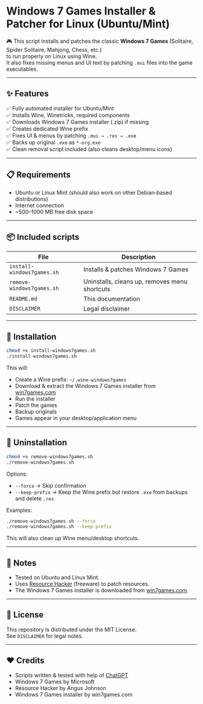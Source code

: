 # Windows 7 Games Installer & Patcher for Linux (Ubuntu/Mint)

🎮 This script installs and patches the classic **Windows 7 Games** (Solitaire, Spider Solitaire, Mahjong, Chess, etc.)  
to run properly on Linux using Wine.  
It also fixes missing menus and UI text by patching `.mui` files into the game executables.

---

## ✨ Features
✅ Fully automated installer for Ubuntu/Mint  
✅ Installs Wine, Winetricks, required components  
✅ Downloads Windows 7 Games installer (.zip) if missing  
✅ Creates dedicated Wine prefix  
✅ Fixes UI & menus by patching `.mui → .res → .exe`  
✅ Backs up original `.exe` as `*-org.exe`  
✅ Clean removal script included (also cleans desktop/menu icons)  

---

## 📋 Requirements
- Ubuntu or Linux Mint (should also work on other Debian‑based distributions)
- Internet connection
- ~500–1000 MB free disk space

---

## 📦 Included scripts
| File | Description |
|------|-------------|
| `install-windows7games.sh` | Installs & patches Windows 7 Games |
| `remove-windows7games.sh` | Uninstalls, cleans up, removes menu shortcuts |
| `README.md` | This documentation |
| `DISCLAIMER` | Legal disclaimer |

---

## 🚀 Installation
```bash
chmod +x install-windows7games.sh
./install-windows7games.sh
```

This will:
- Create a Wine prefix: `~/.wine-windows7games`
- Download & extract the Windows 7 Games installer from [win7games.com](https://win7games.com/)
- Run the installer
- Patch the games
- Backup originals
- Games appear in your desktop/application menu

---

## 🧹 Uninstallation
```bash
chmod +x remove-windows7games.sh
./remove-windows7games.sh
```

Options:
- `--force` → Skip confirmation
- `--keep-prefix` → Keep the Wine prefix but restore `.exe` from backups and delete `.res`

Examples:
```bash
./remove-windows7games.sh --force
./remove-windows7games.sh --keep-prefix
```

This will also clean up Wine menu/desktop shortcuts.

---

## 🎨 Notes
- Tested on Ubuntu and Linux Mint.
- Uses [Resource Hacker](https://www.angusj.com/resourcehacker/) (freeware) to patch resources.
- The Windows 7 Games installer is downloaded from [win7games.com](https://win7games.com/).

---

## 📜 License
This repository is distributed under the MIT License.  
See `DISCLAIMER` for legal notes.

---

## ❤️ Credits
- Scripts written & tested with help of [ChatGPT](https://openai.com/)
- Windows 7 Games by Microsoft
- Resource Hacker by Angus Johnson
- Windows 7 Games installer by win7games.com
